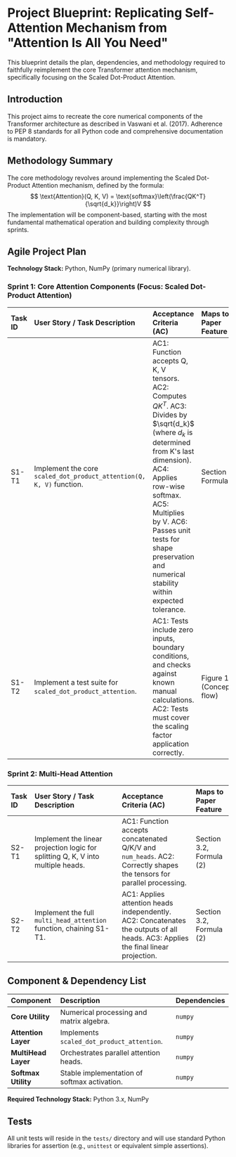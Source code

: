 # Project Blueprint: Replicating Self-Attention Mechanism from "Attention Is All You Need"

This blueprint details the plan, dependencies, and methodology required to faithfully reimplement the core Transformer attention mechanism, specifically focusing on the Scaled Dot-Product Attention.

## Introduction
This project aims to recreate the core numerical components of the Transformer architecture as described in Vaswani et al. (2017). Adherence to PEP 8 standards for all Python code and comprehensive documentation is mandatory.

## Methodology Summary
The core methodology revolves around implementing the Scaled Dot-Product Attention mechanism, defined by the formula:
$$ \text{Attention}(Q, K, V) = \text{softmax}\left(\frac{QK^T}{\sqrt{d_k}}\right)V $$
The implementation will be component-based, starting with the most fundamental mathematical operation and building complexity through sprints.

## Agile Project Plan

**Technology Stack:** Python, NumPy (primary numerical library).

### Sprint 1: Core Attention Components (Focus: Scaled Dot-Product Attention)

| Task ID | User Story / Task Description | Acceptance Criteria (AC) | Maps to Paper Feature |
| :--- | :--- | :--- | :--- |
| S1-T1 | Implement the core `scaled_dot_product_attention(Q, K, V)` function. | AC1: Function accepts Q, K, V tensors. AC2: Computes $QK^T$. AC3: Divides by $\sqrt{d_k}$ (where $d_k$ is determined from K's last dimension). AC4: Applies row-wise softmax. AC5: Multiplies by V. AC6: Passes unit tests for shape preservation and numerical stability within expected tolerance. | Section 3.2, Formula (1) |
| S1-T2 | Implement a test suite for `scaled_dot_product_attention`. | AC1: Tests include zero inputs, boundary conditions, and checks against known manual calculations. AC2: Tests must cover the scaling factor application correctly. | Figure 1 (Conceptual flow) |

### Sprint 2: Multi-Head Attention

| Task ID | User Story / Task Description | Acceptance Criteria (AC) | Maps to Paper Feature |
| :--- | :--- | :--- | :--- |
| S2-T1 | Implement the linear projection logic for splitting Q, K, V into multiple heads. | AC1: Function accepts concatenated Q/K/V and `num_heads`. AC2: Correctly shapes the tensors for parallel processing. | Section 3.2, Formula (2) |
| S2-T2 | Implement the full `multi_head_attention` function, chaining S1-T1. | AC1: Applies attention heads independently. AC2: Concatenates the outputs of all heads. AC3: Applies the final linear projection. | Section 3.2, Formula (2) |

## Component & Dependency List

| Component | Description | Dependencies |
| :--- | :--- | :--- |
| **Core Utility** | Numerical processing and matrix algebra. | `numpy` |
| **Attention Layer** | Implements `scaled_dot_product_attention`. | `numpy` |
| **MultiHead Layer** | Orchestrates parallel attention heads. | `numpy` |
| **Softmax Utility** | Stable implementation of softmax activation. | `numpy` |

**Required Technology Stack:** Python 3.x, NumPy

## Tests
All unit tests will reside in the `tests/` directory and will use standard Python libraries for assertion (e.g., `unittest` or equivalent simple assertions).
